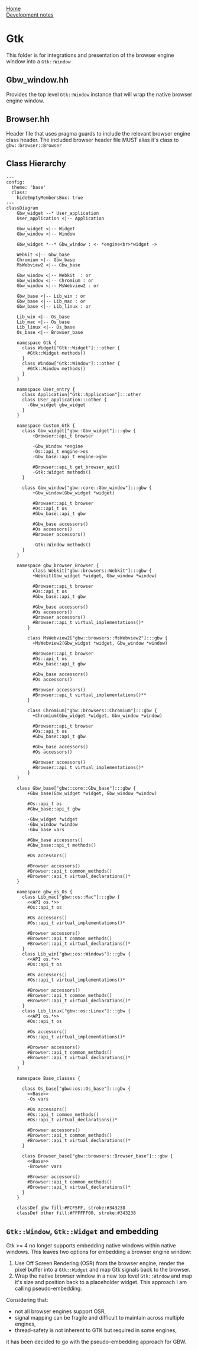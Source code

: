 [Home](../../#development)<br>
[Development notes](..)

# Gtk
This folder is for integrations and presentation of the browser engine window into a `Gtk::Window`

## Gbw_window.hh
Provides the top level `Gtk::Window` instance that will wrap the native browser engine window.

## Browser.hh
Header file that uses pragma guards to include the relevant browser engine class header. The included browser header file MUST alias it's class to `gbw::browser::Browser`

## Class Hierarchy
```mermaid
---
config:
  theme: 'base'
  class:
    hideEmptyMembersBox: true
---
classDiagram
    Gbw_widget --* User_application
    User_application <|-- Application

    Gbw_widget <|-- Widget
    Gbw_window <|-- Window
    
    Gbw_widget *--* Gbw_window : <- *engine<br>*widget ->

    Webkit <|-- Gbw_base
    Chromium <|-- Gbw_base
    MsWebview2 <|-- Gbw_base

    Gbw_window <|-- Webkit  : or
    Gbw_window <|-- Chromium : or
    Gbw_window <|-- MsWebview2 : or

    Gbw_base <|-- Lib_win : or
    Gbw_base <|-- Lib_mac : or
    Gbw_base <|-- Lib_linux : or
    
    Lib_win <|-- Os_base
    Lib_mac <|-- Os_base
    Lib_linux <|-- Os_base
    Os_base <|-- Browser_base
    
    namespace Gtk {
      class Widget["Gtk::Widget"]:::other {
        #Gtk::Widget methods()
      }
      class Window["Gtk::Window"]:::other {
        #Gtk::Window methods()
      }
    }

    namespace User_entry {
      class Application["Gtk::Application"]:::other
      class User_application:::other {
        -Gbw_widget gbw_widget
      }
    }

    namespace Custom_Gtk {
      class Gbw_widget["gbw::Gbw_widget"]:::gbw {
          +Browser::api_t browser

          -Gbw_Window *engine
          -Os::api_t engine->os
          -Gbw_base::api_t engine->gbw

          #Browser::api_t get_browser_api()
          -Gtk::Widget methods()
      }

      class Gbw_window["gbw::core::Gbw_window"]:::gbw {
          +Gbw_window(Gbw_widget *widget)

          #Browser::api_t browser
          #Os::api_t os
          #Gbw_base::api_t gbw

          #Gbw_base accessors()           
          #Os accessors()        
          #Browser accessors()
          
          -Gtk::Window methods()
      }
    }

    namespace gbw_browser_Browser {
          class Webkit["gbw::browsers::Webkit"]:::gbw {
          +Webkit(Gbw_widget *widget, Gbw_window *window)

          #Browser::api_t browser
          #Os::api_t os
          #Gbw_base::api_t gbw

          #Gbw_base accessors()           
          #Os accessors()
          #Browser accessors()
          #Browser::api_t virtual_implementations()*
        }

        class MsWebview2["gbw::browsers::MsWebview2"]:::gbw {
          +MsWebview2(Gbw_widget *widget, Gbw_window *window)

          #Browser::api_t browser
          #Os::api_t os
          #Gbw_base::api_t gbw

          #Gbw_base accessors()           
          #Os accessors()
        
          #Browser accessors()
          #Browser::api_t virtual_implementations()**
        }

        class Chromium["gbw::browsers::Chromium"]:::gbw {
          +Chromium(Gbw_widget *widget, Gbw_window *window)

          #Browser::api_t browser
          #Os::api_t os
          #Gbw_base::api_t gbw

          #Gbw_base accessors()          
          #Os accessors()
        
          #Browser accessors()
          #Browser::api_t virtual_implementations()*
        }
    }

    class Gbw_base["gbw::core::Gbw_base"]:::gbw {
        +Gbw_base(Gbw_widget *widget, Gbw_window *window)
        
        #Os::api_t os
        #Gbw_base::api_t gbw
        
        -Gbw_widget *widget
        -Gbw_window *window
        -Gbw_base vars

        #Gbw_base accessors()
        #Gbw_base::api_t methods()
        
        #Os accessors()

        #Browser accessors()
        #Browser::api_t common_methods()
        #Browser::api_t virtual_declarations()*
    }

    namespace gbw_os_Os {
      class Lib_mac["gbw::os::Mac"]:::gbw {
        <<API os.*>>
        #Os::api_t os
        
        #Os accessors()
        #Os::api_t virtual_implementations()*
        
        #Browser accessors()
        #Browser::api_t common_methods()
        #Browser::api_t virtual_declarations()*
      }
      class Lib_win["gbw::os::Windows"]:::gbw {
        <<API os.*>>
        #Os::api_t os
        
        #Os accessors()
        #Os::api_t virtual_implementations()*
        
        #Browser accessors()
        #Browser::api_t common_methods()
        #Browser::api_t virtual_declarations()*
      }
      class Lib_linux["gbw::os::Linux"]:::gbw {
        <<API os.*>>
        #Os::api_t os
        
        #Os accessors()
        #Os::api_t virtual_implementations()*
        
        #Browser accessors()
        #Browser::api_t common_methods()
        #Browser::api_t virtual_declarations()*
      }
    }

    namespace Base_classes {
 
      class Os_base["gbw::os::Os_base"]:::gbw {
        <<Base>>
        -Os vars
        
        #Os accessors()
        #Os::api_t common_methods() 
        #Os::api_t virtual_declarations()*
        
        #Browser accessors()
        #Browser::api_t common_methods()
        #Browser::api_t virtual_declarations()*
      }

      class Browser_base["gbw::browsers::Browser_base"]:::gbw {
        <<Base>> 
        -Browser vars
        
        #Browser accessors()
        #Browser::api_t common_methods()
        #Browser::api_t virtual_declarations()*
      }
    }

    classDef gbw fill:#FCF5FF, stroke:#343238 
    classDef other fill:#FFFFFF00, stroke:#343238
```

## `Gtk::Window`, `Gtk::Widget` and embedding
Gtk >= 4 no longer supports embedding native windows within native windows. This leaves two options for embedding a browser engine window:
1) Use Off Screen Rendering (OSR) from the browser engine, render the pixel buffer into a `Gtk::Widget` and map Gtk signals back to the browser.
2) Wrap the native browser window in a new top level `Gtk::Window` and map it's size and position back to a placeholder widget. This approach I am calling pseudo-embedding.

Considering that:
- not all browser engines support OSR, 
- signal mapping can be fragile and difficult to maintain across multiple engines,
- thread-safety is not inherent to GTK but required in some engines,

it has been decided to go with the pseudo-embedding approach for GBW.
